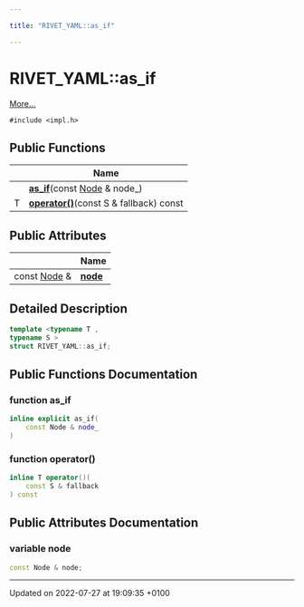 ```yaml
---

title: "RIVET_YAML::as_if"

---
```


# RIVET_YAML::as_if



 [More...](#detailed-description)


`#include <impl.h>`

## Public Functions

|                | Name           |
| -------------- | -------------- |
| | **[as_if](http://example.org/classes/structrivet__yaml_1_1as__if/#function-as-if)**(const <a href="http://example.org/classes/classrivet__yaml_1_1node/">Node</a> & node_) |
| T | **[operator()](http://example.org/classes/structrivet__yaml_1_1as__if/#function-operator())**(const S & fallback) const |

## Public Attributes

|                | Name           |
| -------------- | -------------- |
| const <a href="http://example.org/classes/classrivet__yaml_1_1node/">Node</a> & | **[node](http://example.org/classes/structrivet__yaml_1_1as__if/#variable-node)**  |

## Detailed Description

```cpp
template <typename T ,
typename S >
struct RIVET_YAML::as_if;
```

## Public Functions Documentation

### function as_if

```cpp
inline explicit as_if(
    const Node & node_
)
```


### function operator()

```cpp
inline T operator()(
    const S & fallback
) const
```


## Public Attributes Documentation

### variable node

```cpp
const Node & node;
```


-------------------------------

Updated on 2022-07-27 at 19:09:35 +0100